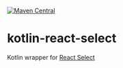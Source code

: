 [![Maven Central](https://img.shields.io/maven-central/v/org.jetbrains.kotlin-wrappers/kotlin-react-select)](https://mvnrepository.com/artifact/org.jetbrains.kotlin-wrappers/kotlin-react-select)

# kotlin-react-select

Kotlin wrapper for [React Select](https://github.com/JedWatson/react-select)

